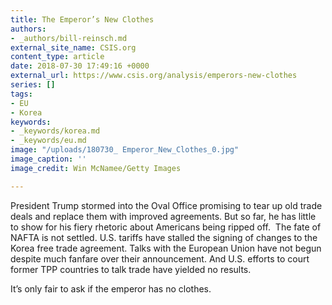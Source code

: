 ```yaml
---
title: The Emperor’s New Clothes
authors:
- _authors/bill-reinsch.md
external_site_name: CSIS.org
content_type: article
date: 2018-07-30 17:49:16 +0000
external_url: https://www.csis.org/analysis/emperors-new-clothes
series: []
tags:
- EU
- Korea
keywords:
- _keywords/korea.md
- _keywords/eu.md
image: "/uploads/180730_ Emperor_New_Clothes_0.jpg"
image_caption: ''
image_credit: Win McNamee/Getty Images

---
```

President Trump stormed into the Oval Office promising to tear up old trade deals and replace them with improved agreements. But so far, he has little to show for his fiery rhetoric about Americans being ripped off.  The fate of NAFTA is not settled. U.S. tariffs have stalled the signing of changes to the Korea free trade agreement. Talks with the European Union have not begun despite much fanfare over their announcement. And U.S. efforts to court former TPP countries to talk trade have yielded no results. 

It’s only fair to ask if the emperor has no clothes.